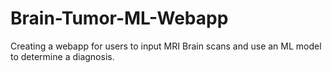 # Brain-Tumor-ML-Webapp
Creating a webapp for users to input MRI Brain scans and use an ML model to determine a diagnosis.
